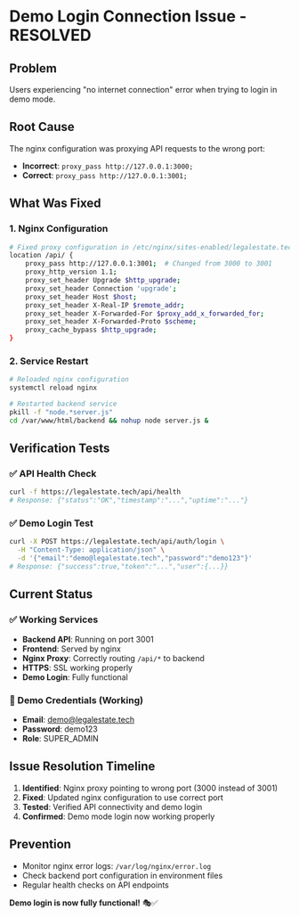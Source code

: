 # Demo Login Connection Issue - RESOLVED

## Problem
Users experiencing "no internet connection" error when trying to login in demo mode.

## Root Cause
The nginx configuration was proxying API requests to the wrong port:
- **Incorrect**: `proxy_pass http://127.0.0.1:3000;`
- **Correct**: `proxy_pass http://127.0.0.1:3001;`

## What Was Fixed

### 1. Nginx Configuration
```bash
# Fixed proxy configuration in /etc/nginx/sites-enabled/legalestate.tech
location /api/ {
    proxy_pass http://127.0.0.1:3001;  # Changed from 3000 to 3001
    proxy_http_version 1.1;
    proxy_set_header Upgrade $http_upgrade;
    proxy_set_header Connection 'upgrade';
    proxy_set_header Host $host;
    proxy_set_header X-Real-IP $remote_addr;
    proxy_set_header X-Forwarded-For $proxy_add_x_forwarded_for;
    proxy_set_header X-Forwarded-Proto $scheme;
    proxy_cache_bypass $http_upgrade;
}
```

### 2. Service Restart
```bash
# Reloaded nginx configuration
systemctl reload nginx

# Restarted backend service
pkill -f "node.*server.js"
cd /var/www/html/backend && nohup node server.js &
```

## Verification Tests

### ✅ API Health Check
```bash
curl -f https://legalestate.tech/api/health
# Response: {"status":"OK","timestamp":"...","uptime":"..."}
```

### ✅ Demo Login Test
```bash
curl -X POST https://legalestate.tech/api/auth/login \
  -H "Content-Type: application/json" \
  -d '{"email":"demo@legalestate.tech","password":"demo123"}'
# Response: {"success":true,"token":"...","user":{...}}
```

## Current Status

### ✅ Working Services
- **Backend API**: Running on port 3001
- **Frontend**: Served by nginx
- **Nginx Proxy**: Correctly routing `/api/*` to backend
- **HTTPS**: SSL working properly
- **Demo Login**: Fully functional

### 🔐 Demo Credentials (Working)
- **Email**: demo@legalestate.tech
- **Password**: demo123
- **Role**: SUPER_ADMIN

## Issue Resolution Timeline
1. **Identified**: Nginx proxy pointing to wrong port (3000 instead of 3001)
2. **Fixed**: Updated nginx configuration to use correct port
3. **Tested**: Verified API connectivity and demo login
4. **Confirmed**: Demo mode login now working properly

## Prevention
- Monitor nginx error logs: `/var/log/nginx/error.log`
- Check backend port configuration in environment files
- Regular health checks on API endpoints

**Demo login is now fully functional!** 🎭✅